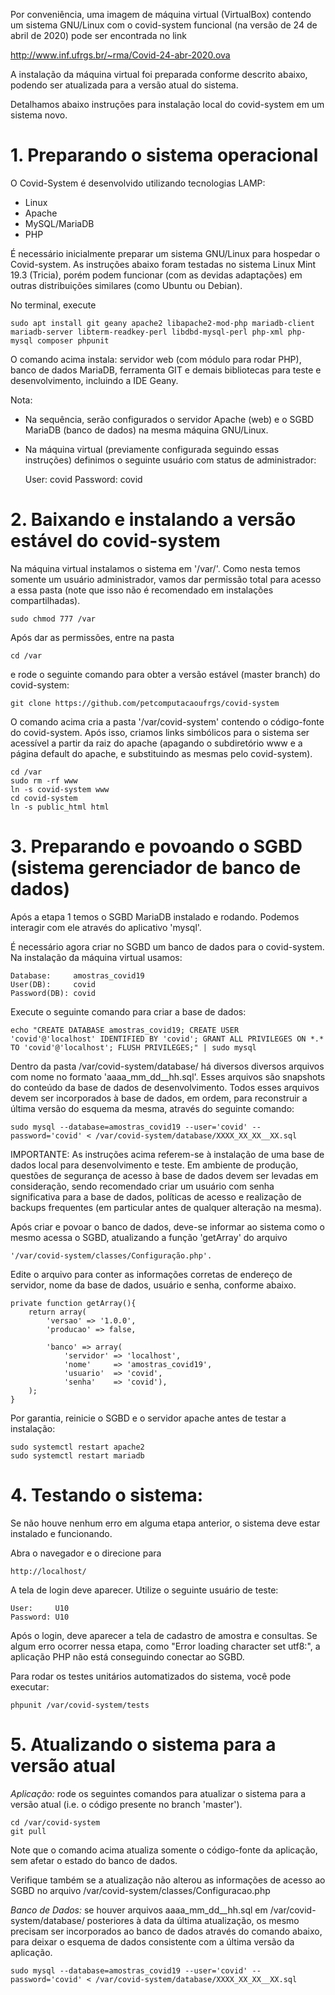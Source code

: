 Por conveniência, uma imagem de máquina virtual (VirtualBox) contendo um sistema GNU/Linux com o covid-system funcional (na versão de 24 de abril de 2020) pode ser encontrada no link

http://www.inf.ufrgs.br/~rma/Covid-24-abr-2020.ova

A instalação da máquina virtual foi preparada conforme descrito abaixo, podendo ser atualizada para a versão atual do sistema.

Detalhamos abaixo instruções para instalação local do covid-system em um sistema novo.

# 1. Preparando o sistema operacional

O Covid-System é desenvolvido utilizando tecnologias LAMP:
* Linux
* Apache
* MySQL/MariaDB
* PHP

É necessário inicialmente preparar um sistema GNU/Linux para hospedar o Covid-system. As instruções abaixo foram testadas no sistema Linux Mint 19.3 (Tricia), porém podem funcionar (com as devidas adaptações) em outras distribuições similares (como Ubuntu ou Debian).

No terminal, execute 

    sudo apt install git geany apache2 libapache2-mod-php mariadb-client mariadb-server libterm-readkey-perl libdbd-mysql-perl php-xml php-mysql composer phpunit

O comando acima instala: servidor web (com módulo para rodar PHP), banco de dados MariaDB, ferramenta GIT e demais bibliotecas para teste e desenvolvimento, incluindo a IDE Geany.

Nota:
* Na sequência, serão configurados o servidor Apache (web) e o SGBD MariaDB (banco de dados) na mesma máquina GNU/Linux. 
* Na máquina virtual (previamente configurada seguindo essas instruções) definimos o seguinte usuário com status de administrador:

    User:     covid
    Password: covid


# 2. Baixando e instalando a versão estável do covid-system

Na máquina virtual instalamos o sistema em '/var/'. Como nesta temos somente um usuário administrador, vamos dar permissão total para acesso a essa pasta (note que isso não é recomendado em instalações compartilhadas). 

    sudo chmod 777 /var

Após dar as permissões, entre na pasta

    cd /var

e rode o seguinte comando para obter a versão estável (master branch) do covid-system:

    git clone https://github.com/petcomputacaoufrgs/covid-system

O comando acima cria a pasta '/var/covid-system' contendo o código-fonte do covid-system. Após isso, criamos links simbólicos para o sistema ser acessível a partir da raiz do apache (apagando o subdiretório www e a página default do apache, e substituindo as mesmas pelo covid-system). 

    cd /var
    sudo rm -rf www
    ln -s covid-system www
    cd covid-system
    ln -s public_html html



# 3. Preparando e povoando o SGBD (sistema gerenciador de banco de dados)

Após a etapa 1 temos o SGBD MariaDB instalado e rodando. Podemos interagir com ele através do aplicativo 'mysql'.

É necessário agora criar no SGBD um banco de dados para o covid-system. Na instalação da máquina virtual usamos:

    Database:     amostras_covid19
    User(DB):     covid
    Password(DB): covid


Execute o seguinte comando para criar a base de dados:

    echo "CREATE DATABASE amostras_covid19; CREATE USER 'covid'@'localhost' IDENTIFIED BY 'covid'; GRANT ALL PRIVILEGES ON *.* TO 'covid'@'localhost'; FLUSH PRIVILEGES;" | sudo mysql 


Dentro da pasta /var/covid-system/database/ há diversos diversos arquivos com nome no formato 'aaaa_mm_dd__hh.sql'. Esses arquivos são snapshots do conteúdo da base de dados de desenvolvimento. Todos esses arquivos devem ser incorporados à base de dados, em ordem, para reconstruir a última versão do esquema da mesma, através do seguinte comando:

    sudo mysql --database=amostras_covid19 --user='covid' --password='covid' < /var/covid-system/database/XXXX_XX_XX__XX.sql


IMPORTANTE: As instruções acima referem-se à instalação de uma base de dados local para desenvolvimento e teste. Em ambiente de produção, questões de segurança de acesso à base de dados devem ser levadas em consideração, sendo recomendado criar um usuário com senha significativa para a base de dados, políticas de acesso e realização de backups frequentes (em particular antes de qualquer alteração na mesma).

Após criar e povoar o banco de dados, deve-se informar ao sistema como o mesmo acessa o SGBD, atualizando a função 'getArray' do arquivo 

    '/var/covid-system/classes/Configuração.php'. 

Edite o arquivo para conter as informações corretas de endereço de servidor, nome da base de dados, usuário e senha, conforme abaixo.

    private function getArray(){
        return array(
            'versao' => '1.0.0',
            'producao' => false,

            'banco' => array(
                'servidor' => 'localhost',
                'nome'     => 'amostras_covid19',
                'usuario'  => 'covid',
                'senha'    => 'covid'),
        );
    }
    

Por garantia, reinicie o SGBD e o servidor apache antes de testar a instalação:

    sudo systemctl restart apache2
    sudo systemctl restart mariadb


# 4. Testando o sistema:


Se não houve nenhum erro em alguma etapa anterior, o sistema deve estar instalado e funcionando.

Abra o navegador e o direcione para 

    http://localhost/

A tela de login deve aparecer. Utilize o seguinte usuário de teste:

    User:     U10 
    Password: U10

Após o login, deve aparecer a tela de cadastro de amostra e consultas. Se algum erro ocorrer nessa etapa, como "Error loading character set utf8:", a aplicação PHP não está conseguindo conectar ao SGBD.


Para rodar os testes unitários automatizados do sistema, você pode executar:

    phpunit /var/covid-system/tests



# 5. Atualizando o sistema para a versão atual


*Aplicação:* rode os seguintes comandos para atualizar o sistema para a versão atual (i.e. o código presente no branch 'master').

    cd /var/covid-system
    git pull

Note que o comando acima atualiza somente o código-fonte da aplicação, sem afetar o estado do banco de dados.

Verifique também se a atualização não alterou as informações de acesso ao SGBD no arquivo /var/covid-system/classes/Configuracao.php


*Banco de Dados:* se houver arquivos aaaa_mm_dd__hh.sql em /var/covid-system/database/ posteriores à data da última atualização, os mesmo precisam ser incorporados ao banco de dados através do comando abaixo, para deixar o esquema de dados consistente com a última versão da aplicação. 

    sudo mysql --database=amostras_covid19 --user='covid' --password='covid' < /var/covid-system/database/XXXX_XX_XX__XX.sql

 


